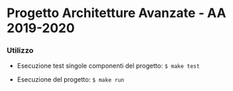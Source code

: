 # Progetto Architetture Avanzate - AA 2019-2020

### Utilizzo
- Esecuzione test singole componenti del progetto:
``
$ make test
``

- Esecuzione del progetto:
``
$ make run
``